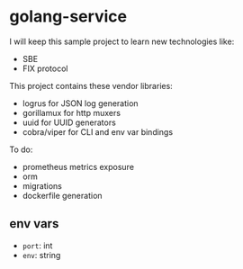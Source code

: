 # golang-service

I will keep this sample project to learn new technologies like:
- SBE
- FIX protocol

This project contains these vendor libraries:
- logrus for JSON log generation  
- gorillamux for http muxers  
- uuid for UUID generators  
- cobra/viper for CLI and env var bindings  

To do:  
- prometheus metrics exposure  
- orm  
- migrations  
- dockerfile generation  

## env vars
 - `port`: int
 - `env`: string